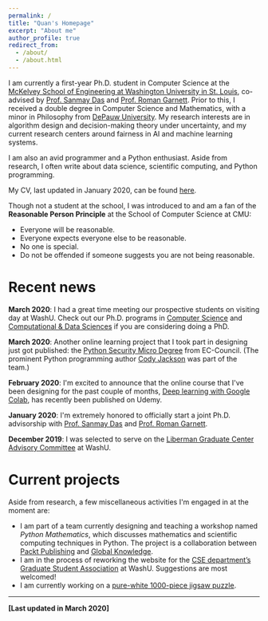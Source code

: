 ```yaml
---
permalink: /
title: "Quan's Homepage"
excerpt: "About me"
author_profile: true
redirect_from:
  - /about/
  - /about.html
---
```


I am currently a first-year Ph.D. student in Computer Science at the [McKelvey School of Engineering at Washington University in St. Louis](https://engineering.wustl.edu/mckelvey/Pages/default.aspx), co-advised by [Prof. Sanmay Das](https://www.cse.wustl.edu/~sanmay/) and [Prof. Roman Garnett](https://www.cse.wustl.edu/~garnett/). Prior to this, I received a double degree in Computer Science and Mathematics, with a minor in Philosophy from [DePauw University](http://depauw.edu/). My research interests are in algorithm design and decision-making theory under uncertainty, and my current research centers around fairness in AI and machine learning systems.

I am also an avid programmer and a Python enthusiast. Aside from research, I often write about data science, scientific computing, and Python programming.

My CV, last updated in January 2020, can be found [here](http://KrisNguyen135.github.io/files/CV.pdf).

Though not a student at the school, I was introduced to and am a fan of the __Reasonable Person Principle__ at the School of Computer Science at CMU:
- Everyone will be reasonable.
- Everyone expects everyone else to be reasonable.
- No one is special.
- Do not be offended if someone suggests you are not being reasonable.

# Recent news

__March 2020__: I had a great time meeting our prospective students on visiting day at WashU. Check out our Ph.D. programs in [Computer Science](https://cse.wustl.edu/graduate/programs/Pages/phd-programs.aspx) and [Computational & Data Sciences](https://datasciences.wustl.edu/) if you are considering doing a PhD.

__March 2020__: Another online learning project that I took part in designing just got published: the [Python Security Micro Degree](https://codered.eccouncil.org/Microdegrees/MicrodegreeDetails/Python-Security-Micro-Degree) from EC-Council. (The prominent Python programming author [Cody Jackson](https://www.linkedin.com/in/cojackson) was part of the team.)

__February 2020__: I'm excited to announce that the online course that I've been designing for the past couple of months, [Deep learning with Google Colab](https://www.udemy.com/course/deep-learning-with-google-colab/), has recently been published on Udemy.

__January 2020__: I'm extremely honored to officially start a joint Ph.D. advisorship with [Prof. Sanmay Das](https://www.cse.wustl.edu/~sanmay/) and [Prof. Roman Garnett](https://www.cse.wustl.edu/~garnett/).

__December 2019__: I was selected to serve on the [Liberman Graduate Center Advisory Committee](https://graduateschool.wustl.edu/liberman-center) at WashU.

# Current projects

Aside from research, a few miscellaneous activities I'm engaged in at the moment are:

- I am part of a team currently designing and teaching a workshop named _Python Mathematics_, which discusses mathematics and scientific computing techniques in Python. The project is a collaboration between [Packt Publishing](https://www.packtpub.com/) and [Global Knowledge](https://www.globalknowledge.com/).
- I am in the process of reworking the website for the [CSE department’s Graduate Student Association](https://www.cse.wustl.edu/csegsa/) at WashU. Suggestions are most welcomed!
- I am currently working on a [pure-white 1000-piece jigsaw puzzle](https://www.amazon.com.au/worlds-smallest-Jigsaw-White-hell-M71-847/dp/B008DCQE3O).

___

__[Last updated in March 2020]__

